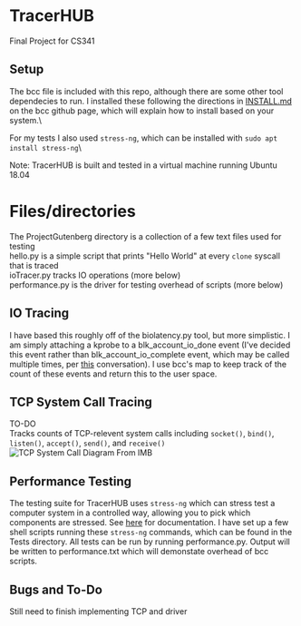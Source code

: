 # TracerHUB
Final Project for CS341

## Setup
The bcc file is included with this repo, although there are some other tool dependecies to run. I installed these following the directions in [INSTALL.md](https://github.com/iovisor/bcc/blob/master/INSTALL.md#ubuntu---source) on the bcc github page, which will explain how to install based on your system.\

For my tests I also used `stress-ng`, which can be installed with `sudo apt install stress-ng`\

Note: TracerHUB is built and tested in a virtual machine running Ubuntu 18.04

# Files/directories
The ProjectGutenberg directory is a collection of a few text files used for testing\
hello.py is a simple script that prints "Hello World" at every `clone` syscall that is traced\
ioTracer.py tracks IO operations (more below)\
performance.py is the driver for testing overhead of scripts (more below)

## IO Tracing
I have based this roughly off of the biolatency.py tool, but more simplistic. I am simply attaching a kprobe to a blk_account_io_done event (I've decided this event rather than blk_account_io_complete event, which may be called multiple times, per [this](https://github.com/iovisor/bcc/issues/2091) conversation). I use bcc's map to keep track of the count of these events and return this to the user space.

## TCP System Call Tracing
TO-DO\
Tracks counts of TCP-relevent system calls including `socket()`, `bind()`, `listen()`, `accept()`, `send()`, and `receive()`\
![TCP System Call Diagram From IMB](https://developer.ibm.com/developer/default/articles/au-tcpsystemcalls/images/Layers.gif)

## Performance Testing
The testing suite for TracerHUB uses `stress-ng` which can stress test a computer system in a controlled way, allowing you to pick which components are stressed. See [here](https://manpages.ubuntu.com/manpages/artful/man1/stress-ng.1.html) for documentation. I have set up a few shell scripts running these `stress-ng` commands, which can be found in the Tests directory. All tests can be run by running performance.py. Output will be written to performance.txt which will demonstate overhead of bcc scripts.

## Bugs and To-Do
Still need to finish implementing TCP and driver